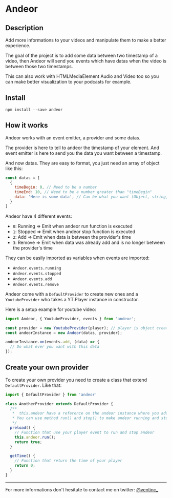 # Andeor

## Description
Add more informations to your videos and manipulate them to make a better experience.

The goal of the project is to add some data between two timestamp of a video, then Andeor will send you events which have datas when the video is between those two timestamps.

This can also work with HTMLMediaElement Audio and Video too so you can make better visualization to your podcasts for example.

## Install

`npm install --save andeor`

## How it works
Andeor works with an event emitter, a provider and some datas.

The provider is here to tell to andeor the timestamp of your element. And event emitter is here to send you the data you want between a timestamp.

And now datas. They are easy to format, you just need an array of object like this:
```javascript
const datas = [
  {
    timeBegin: 0, // Need to be a number
    timeEnd: 10, // Need to be a number greater than "timeBegin"
    data: 'Here is some data', // Can be what you want (Object, string, number, etc)
  }
]
```

Andeor have 4 different events:

* `0`: Running => Emit when andeor run function is executed
* `1`: Stopped => Emit when andeor stop function is executed
* `2`: Add => Emit when data is between the provider's time
* `3`: Remove => Emit when data was already add and is no longer between the provider's time

They can be easily imported as variables when events are imported:

* `Andeor.events.running`
* `Andeor.events.stopped`
* `Andeor.events.add`
* `Andeor.events.remove`

Andeor come with a `DefaultProvider` to create new ones and a `YoutubeProvider` who takes a YT.Player instance in constructor. 

Here is a setup example for youtube video:
```javascript
import Andeor, { YoutubeProvider, events } from 'andeor';

const provider = new YoutubeProvider(player); // player is object created with new YT.Player
const andeorInstance = new Andeor(datas, provider);

andeorInstance.on(events.add, (data) => {
  // Do what ever you want with this data
});
```

## Create your own provider

To create your own provider you need to create a class that extend `DefaultProvider`. Like that:

```javascript
import { DefaultProvider } from 'andeor'

class AnotherProvider extends DefaultProvider {
  /**
   *  this.andeor have a reference on the andeor instance where you add this provider
   * You can use method run() and stop() to make andeor running and stopped.
   */
  preload() {
    // Function that use your player event to run and stop andeor
    this.andeor.run();
    return true;
  }

  getTime() {
    // Function that return the time of your player
    return 0;
  }
}
```

---

For more informations don't hesitate to contact me on twitter: [@ventinc_](https://twitter.com/ventinc_)